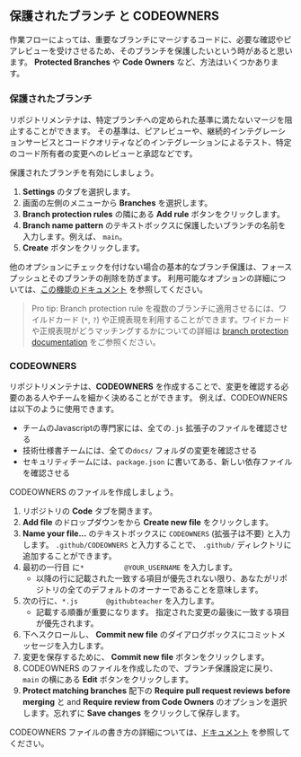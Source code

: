 ## 保護されたブランチ と CODEOWNERS

作業フローによっては、重要なブランチにマージするコードに、必要な確認やピアレビューを受けさせるため、そのブランチを保護したいという時があると思います。 **Protected Branches** や **Code Owners** など、方法はいくつかあります。

### 保護されたブランチ

リポジトリメンテナは、特定ブランチへの定められた基準に満たないマージを阻止することができます。 その基準は、ピアレビューや、継続的インテグレーションサービスとコードクオリティなどのインテグレーションによるテスト、特定のコード所有者の変更へのレビューと承認などです。

保護されたブランチを有効にしましょう。

1. **Settings** のタブを選択します。
1. 画面の左側のメニューから **Branches** を選択します。
1. **Branch protection rules** の隣にある **Add rule** ボタンをクリックします。
1. **Branch name pattern** のテキストボックスに保護したいブランチの名前を入力します。例えば、 `main`。
4. **Create** ボタンをクリックします。

他のオプションにチェックを付けない場合の基本的なブランチ保護は、フォースプッシュとそのブランチの削除を防ぎます。 利用可能なオプションの詳細については、[この機能のドキュメント](https://help.github.com/articles/defining-the-mergeability-of-pull-requests/) を参照してください。

> Pro tip: Branch protection rule を複数のブランチに適用させるには、ワイルドカード (`*`, `?`) や正規表現を利用することができます。ワイドカードや正規表現がどうマッチングするかについての詳細は [branch protection documentation](https://help.github.com/en/articles/configuring-protected-branches) をご参照ください。

### CODEOWNERS

リポジトリメンテナは、**CODEOWNERS** を作成することで、変更を確認する必要のある人やチームを細かく決めることができます。 例えば、CODEOWNERSは以下のように使用できます。

- チームのJavascriptの専門家には、全ての`.js` 拡張子のファイルを確認させる
- 技術仕様書チームには、全ての`docs/` フォルダの変更を確認させる
- セキュリティチームには、`package.json` に書いてある、新しい依存ファイルを確認させる

CODEOWNERS のファイルを作成しましょう。

1. リポジトリの **Code** タブを開きます。
1. **Add file** のドロップダウンをから **Create new file** をクリックします。
1. **Name your file...** のテキストボックスに `CODEOWNERS` (拡張子は不要) と入力します。 `.github/CODEOWNERS` と入力することで、 `.github/` ディレクトリに追加することができます。
1. 最初の一行目 に`*          @YOUR_USERNAME` を入力します。
   - 以降の行に記載された一致する項目が優先されない限り、あなたがリポジトリの全てのデフォルトのオーナーであることを意味します。
1. 次の行に、`*.js       @githubteacher` を入力します。
   - 記載する順番が重要になります。 指定された変更の最後に一致する項目が優先されます。
1. 下へスクロールし、 **Commit new file** のダイアログボックスにコミットメッセージを入力します。
1. 変更を保存するために、 **Commit new file** ボタンをクリックします。
1. CODEOWNERS のファイルを作成したので、ブランチ保護設定に戻り、`main` の横にある **Edit** ボタンをクリックします。
1. **Protect matching branches** 配下の **Require pull request reviews before merging** と and **Require review from Code Owners** のオプションを選択します。忘れずに **Save changes** をクリックして保存します。

CODEOWNERS ファイルの書き方の詳細については、[ドキュメント](https://help.github.com/articles/about-codeowners/) を参照してください。
